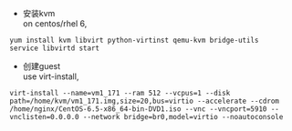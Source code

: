 * 安装kvm  
on centos/rhel 6,  
```	
yum install kvm libvirt python-virtinst qemu-kvm bridge-utils 
service libvirtd start

```  

* 创建guest  
use virt-install,  
```
virt-install --name=vm1_171 --ram 512 --vcpus=1 --disk path=/home/kvm/vm1_171.img,size=20,bus=virtio --accelerate --cdrom /home/nginx/CentOS-6.5-x86_64-bin-DVD1.iso --vnc --vncport=5910 --vnclisten=0.0.0.0 --network bridge=br0,model=virtio --noautoconsole
```  

